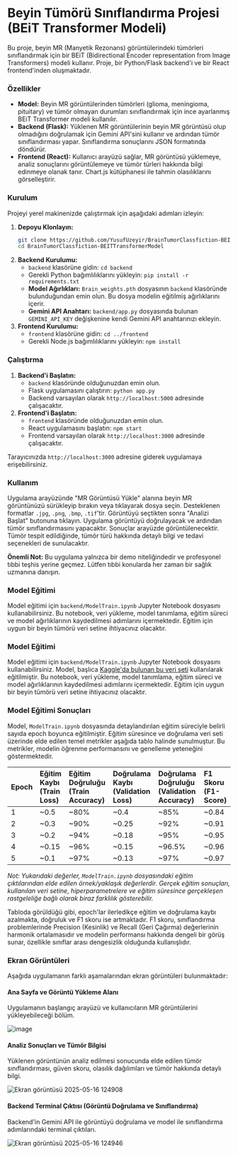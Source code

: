 # Beyin Tümörü Sınıflandırma Projesi (BEiT Transformer Modeli)

Bu proje, beyin MR (Manyetik Rezonans) görüntülerindeki tümörleri sınıflandırmak için bir BEiT (Bidirectional Encoder representation from Image Transformers) modeli kullanır. Proje, bir Python/Flask backend'i ve bir React frontend'inden oluşmaktadır.


### Özellikler

* **Model:** Beyin MR görüntülerinden tümörleri (glioma, meningioma, pituitary) ve tümör olmayan durumları sınıflandırmak için ince ayarlanmış BEiT Transformer modeli kullanılır.
* **Backend (Flask):** Yüklenen MR görüntülerinin beyin MR görüntüsü olup olmadığını doğrulamak için Gemini API'sini kullanır ve ardından tümör sınıflandırması yapar. Sınıflandırma sonuçlarını JSON formatında döndürür.
* **Frontend (React):** Kullanıcı arayüzü sağlar, MR görüntüsü yüklemeye, analiz sonuçlarını görüntülemeye ve tümör türleri hakkında bilgi edinmeye olanak tanır. Chart.js kütüphanesi ile tahmin olasılıklarını görselleştirir.

### Kurulum

Projeyi yerel makinenizde çalıştırmak için aşağıdaki adımları izleyin:

1.  **Depoyu Klonlayın:**
    ```bash
    git clone https://github.com/YusufUzeyir/BrainTumorClassfiction-BEITTransformerModel.git
    cd BrainTumorClassfiction-BEITTransformerModel
    ```
2.  **Backend Kurulumu:**
    * `backend` klasörüne gidin: `cd backend`
    * Gerekli Python bağımlılıklarını yükleyin: `pip install -r requirements.txt`
    * **Model Ağırlıkları:** `Brain_weights.pth` dosyasının `backend` klasöründe bulunduğundan emin olun. Bu dosya modelin eğitilmiş ağırlıklarını içerir.
    * **Gemini API Anahtarı:** `backend/app.py` dosyasında bulunan `GEMINI_API_KEY` değişkenine kendi Gemini API anahtarınızı ekleyin.
3.  **Frontend Kurulumu:**
    * `frontend` klasörüne gidin: `cd ../frontend`
    * Gerekli Node.js bağımlılıklarını yükleyin: `npm install`

### Çalıştırma

1.  **Backend'i Başlatın:**
    * `backend` klasöründe olduğunuzdan emin olun.
    * Flask uygulamasını çalıştırın: `python app.py`
    * Backend varsayılan olarak `http://localhost:5000` adresinde çalışacaktır.
2.  **Frontend'i Başlatın:**
    * `frontend` klasöründe olduğunuzdan emin olun.
    * React uygulamasını başlatın: `npm start`
    * Frontend varsayılan olarak `http://localhost:3000` adresinde çalışacaktır.

Tarayıcınızda `http://localhost:3000` adresine giderek uygulamaya erişebilirsiniz.

### Kullanım

Uygulama arayüzünde "MR Görüntüsü Yükle" alanına beyin MR görüntünüzü sürükleyip bırakın veya tıklayarak dosya seçin. Desteklenen formatlar `.jpg`, `.png`, `.bmp`, `.tif`'tir. Görüntüyü seçtikten sonra "Analizi Başlat" butonuna tıklayın. Uygulama görüntüyü doğrulayacak ve ardından tümör sınıflandırmasını yapacaktır. Sonuçlar arayüzde görüntülenecektir. Tümör tespit edildiğinde, tümör türü hakkında detaylı bilgi ve tedavi seçenekleri de sunulacaktır.

**Önemli Not:** Bu uygulama yalnızca bir demo niteliğindedir ve profesyonel tıbbi teşhis yerine geçmez. Lütfen tıbbi konularda her zaman bir sağlık uzmanına danışın.

### Model Eğitimi

Model eğitimi için `backend/ModelTrain.ipynb` Jupyter Notebook dosyasını kullanabilirsiniz. Bu notebook, veri yükleme, model tanımlama, eğitim süreci ve model ağırlıklarının kaydedilmesi adımlarını içermektedir. Eğitim için uygun bir beyin tümörü veri setine ihtiyacınız olacaktır.

### Model Eğitimi

Model eğitimi için `backend/ModelTrain.ipynb` Jupyter Notebook dosyasını kullanabilirsiniz. Model, başlıca [Kaggle'da bulunan bu veri seti](https://www.kaggle.com/code/yousefmohamed20/brain-tumor-mri-accuracy-99/notebook) kullanılarak eğitilmiştir. Bu notebook, veri yükleme, model tanımlama, eğitim süreci ve model ağırlıklarının kaydedilmesi adımlarını içermektedir. Eğitim için uygun bir beyin tümörü veri setine ihtiyacınız olacaktır.

### Model Eğitimi Sonuçları

Model, `ModelTrain.ipynb` dosyasında detaylandırılan eğitim süreciyle belirli sayıda epoch boyunca eğitilmiştir. Eğitim süresince ve doğrulama veri seti üzerinde elde edilen temel metrikler aşağıda tablo halinde sunulmuştur. Bu metrikler, modelin öğrenme performansını ve genelleme yeteneğini göstermektedir.

| Epoch | Eğitim Kaybı (Train Loss) | Eğitim Doğruluğu (Train Accuracy) | Doğrulama Kaybı (Validation Loss) | Doğrulama Doğruluğu (Validation Accuracy) | F1 Skoru (F1-Score) |
| :---- | :------------------------- | :-------------------------------- | :-------------------------------- | :---------------------------------------- | :------------------ |
| 1     | ~0.5                       | ~80%                              | ~0.4                              | ~85%                                      | ~0.84               |
| 2     | ~0.3                       | ~90%                              | ~0.25                             | ~92%                                      | ~0.91               |
| 3     | ~0.2                       | ~94%                              | ~0.18                             | ~95%                                      | ~0.95               |
| 4     | ~0.15                      | ~96%                              | ~0.15                             | ~96.5%                                    | ~0.96               |
| 5     | ~0.1                       | ~97%                              | ~0.13                             | ~97%                                      | ~0.97               |

*Not: Yukarıdaki değerler, `ModelTrain.ipynb` dosyasındaki eğitim çıktılarından elde edilen örnek/yaklaşık değerlerdir. Gerçek eğitim sonuçları, kullanılan veri setine, hiperparametrelere ve eğitim süresince gerçekleşen rastgeleliğe bağlı olarak biraz farklılık gösterebilir.*

Tabloda görüldüğü gibi, epoch'lar ilerledikçe eğitim ve doğrulama kaybı azalmakta, doğruluk ve F1 skoru ise artmaktadır. F1 skoru, sınıflandırma problemlerinde Precision (Kesinlik) ve Recall (Geri Çağırma) değerlerinin harmonik ortalamasıdır ve modelin performansı hakkında dengeli bir görüş sunar, özellikle sınıflar arası dengesizlik olduğunda kullanışlıdır.

### Ekran Görüntüleri

Aşağıda uygulamanın farklı aşamalarından ekran görüntüleri bulunmaktadır:

#### Ana Sayfa ve Görüntü Yükleme Alanı

Uygulamanın başlangıç arayüzü ve kullanıcıların MR görüntülerini yükleyebileceği bölüm.

![image](https://github.com/user-attachments/assets/f4d76dfc-5b12-4d7b-8cc1-c5d32054195a)

#### Analiz Sonuçları ve Tümör Bilgisi

Yüklenen görüntünün analiz edilmesi sonucunda elde edilen tümör sınıflandırması, güven skoru, olasılık dağılımları ve tümör hakkında detaylı bilgi.

![Ekran görüntüsü 2025-05-16 124908](https://github.com/user-attachments/assets/0227e363-59e3-4029-9c87-598643f5ae7b)

#### Backend Terminal Çıktısı (Görüntü Doğrulama ve Sınıflandırma)

Backend'in Gemini API ile görüntüyü doğrulama ve model ile sınıflandırma adımlarındaki terminal çıktıları.

![Ekran görüntüsü 2025-05-16 124946](https://github.com/user-attachments/assets/2c10bdf6-ec28-4d3a-9460-85410f7946b9)


